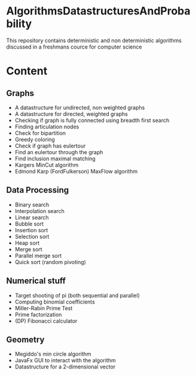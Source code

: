 # AlgorithmsDatastructuresAndProbability
This repository contains deterministic and non deterministic algorithms discussed in a freshmans cource for computer science

# Content
## Graphs
- A datastructure for undirected, non weighted graphs
- A datastructure for directed, weighted graphs
- Checking if graph is fully connected using breadth first search
- Finding articulation nodes
- Check for bipartition
- Greedy coloring
- Check if graph has eulertour
- Find an eulertour through the graph
- Find inclusion maximal matching
- Kargers MinCut algorithm
- Edmond Karp (FordFulkerson) MaxFlow algorithm

## Data Processing
- Binary search
- Interpolation search
- Linear search
- Bubble sort
- Insertion sort
- Selection sort
- Heap sort
- Merge sort
- Parallel merge sort
- Quick sort (random pivoting)

## Numerical stuff
- Target shooting of pi (both sequential and parallel)
- Computing binomial coefficients
- Miller-Rabin Prime Test
- Prime factorization
- (DP) Fibonacci calculator

## Geometry
- Megiddo's min circle algorithm
- JavaFx GUI to interact with the algorithm
- Datastructure for a 2-dimensional vector
